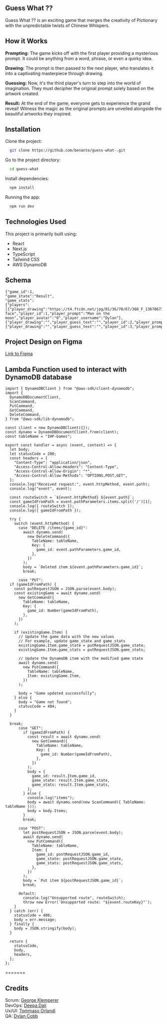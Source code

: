 ## Guess What ??

Guess What ?? is an exciting game that merges the creativity of Pictionary with the unpredictable twists of Chinese Whispers.

## How it Works

**Prompting:** The game kicks off with the first player providing a mysterious prompt. It could be anything from a word, phrase, or even a quirky idea.

**Drawing:** The prompt is then passed to the next player, who translates it into a captivating masterpiece through drawing.

**Guessing:** Now, it's the third player's turn to step into the world of imagination. They must decipher the original prompt solely based on the artwork created.

**Result:** At the end of the game, everyone gets to experience the grand reveal! Witness the magic as the original prompts are unveiled alongside the beautiful artworks they inspired.

## Installation

Clone the project:

```bash
  git clone https://github.com/benante/guess-what-.git
```

Go to the project directory:

```bash
  cd guess-what
```

Install dependencies:

```bash
  npm install
```

Running the app:

```bash
  npm run dev
```

## Technologies Used

This project is primarily built using:

- React
- Next.js
- TypeScript
- Tailwind CSS
- AWS DynamoDB

## Schema

```
{"game_id":1,
"game_state":"Result",
"game_stats":
{"players":
[{"player_drawing":"https://t4.ftcdn.net/jpg/01/36/70/67/360_F_136706734_KWhNBhLvY5XTlZVocpxFQK1FfKNOYbMj.jpg","player_guess":"Smiley face","player_id":1,"player_prompt":"Man on the moon","player_avatar":"0","player_username":"Dylan"},
{"player_drawing":"","player_guess_text":"","player_id":2,"player_prompt":"","player_guess_drawing":"","player_avatar":"0","player_username":"Josh"},{"player_drawing":"","player_guess_text":"","player_id":3,"player_prompt":"","player_guess_drawing":"","player_avatar":"0","player_username":"Ben"}]}}

```

## Project Design on Figma

<a href="https://www.figma.com/file/Ij4Mxf1frvGbRqcXXjyWga/Gartic-Phone?type=design&node-id=0%3A1&mode=design&t=2TQZIX8NcZWNgZcc-1">Link to Figma </a>

## Lambda Function used to interact with DynamoDB database

```
import { DynamoDBClient } from "@aws-sdk/client-dynamodb";
import {
  DynamoDBDocumentClient,
  ScanCommand,
  PutCommand,
  GetCommand,
  DeleteCommand,
} from "@aws-sdk/lib-dynamodb";

const client = new DynamoDBClient({});
const dynamo = DynamoDBDocumentClient.from(client);
const tableName = "IHP-Games";

export const handler = async (event, context) => {
  let body;
  let statusCode = 200;
  const headers = {
    "Content-Type": "application/json",
    "Access-Control-Allow-Headers": "Content-Type",
    "Access-Control-Allow-Origin": "*",
    "Access-Control-Allow-Methods": "OPTIONS,POST,GET",
  };
  console.log("Received request:", event.httpMethod, event.path);
  console.log("event", event);

  const routeSwitch = `${event.httpMethod} ${event.path}`;
  const gameIdFromPath = event.pathParameters.items.split('/')[1];
  console.log({ routeSwitch });
  console.log({ gameIdFromPath });

  try {
    switch (event.httpMethod) {
      case "DELETE /items/{game_id}":
        await dynamo.send(
          new DeleteCommand({
            TableName: tableName,
            Key: {
              game_id: event.pathParameters.game_id,
            },
          })
        );
        body = `Deleted item ${event.pathParameters.game_id}`;
        break;

      case "PUT":
  if (gameIdFromPath) {
    const putRequestJSON = JSON.parse(event.body);
    const existingGame = await dynamo.send(
      new GetCommand({
        TableName: tableName,
        Key: {
          game_id: Number(gameIdFromPath),
        },
      })
    );

    if (existingGame.Item) {
      // Update the game data with the new values
      // For example, update game_state and game_stats
      existingGame.Item.game_state = putRequestJSON.game_state;
      existingGame.Item.game_stats = putRequestJSON.game_stats;

      // Update the DynamoDB item with the modified game state
      await dynamo.send(
        new PutCommand({
          TableName: tableName,
          Item: existingGame.Item,
        })
      );

      body = "Game updated successfully";
    } else {
      body = "Game not found";
      statusCode = 404;
    }
  }

  break;
      case "GET":
        if (gameIdFromPath) {
          const result = await dynamo.send(
            new GetCommand({
              TableName: tableName,
              Key: {
                game_id: Number(gameIdFromPath),
              },
            })
          );
          body = {
            game_id: result.Item.game_id,
            game_state: result.Item.game_state,
            game_stats: result.Item.game_stats,
          };
        } else {
          console.log("items");
          body = await dynamo.send(new ScanCommand({ TableName: tableName }));
          body = body.Items;
        }
        break;

      case "POST":
        let postRequestJSON = JSON.parse(event.body);
        await dynamo.send(
          new PutCommand({
            TableName: tableName,
            Item: {
              game_id: postRequestJSON.game_id,
              game_state: postRequestJSON.game_state,
              game_stats: postRequestJSON.game_stats,
            },
          })
        );
        body = `Put item ${postRequestJSON.game_id}`;
        break;

      default:
        console.log("Unsupported route", routeSwitch);
        throw new Error(`Unsupported route: "${event.routeKey}"`);
    }
  } catch (err) {
    statusCode = 400;
    body = err.message;
  } finally {
    body = JSON.stringify(body);
  }

  return {
    statusCode,
    body,
    headers,
  };
};

```

=======

## Credits

Scrum: <a href="https://github.com/GeorgeKlemperer">George Klemperer</a> <br>
DevOps: <a href="https://github.com/DeepsDali">Deepa Dali</a> <br>
Ux/UI: <a href="https://github.com/benante">Tommaso Orlandi</a> <br>
QA: <a href="https://github.com/dylancobb">Dylan Cobb</a>
